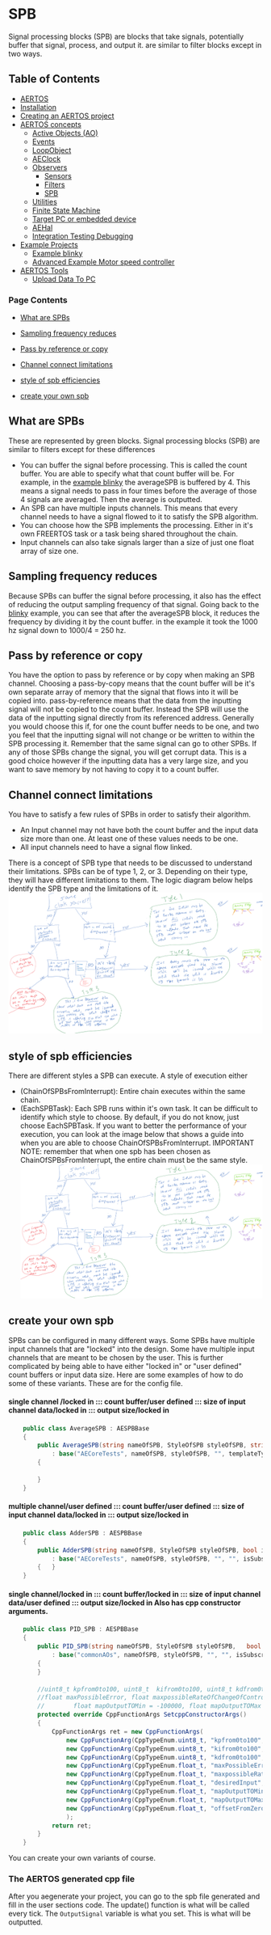 

# SPB
<!--  
//UserCode_Sectiona
-->
Signal processing blocks (SPB) are blocks that take signals, potentially buffer that signal,  process, and output it. are similar to filter blocks except in two ways. 
<!--  
//UserCode_Sectiona_end
-->

## Table of Contents
- [AERTOS](https://github.com/haditj66/AERTOSCopy)
- [Installation](https://github.com/haditj66/AERTOSCopy/blob/master/doc/Installation.md)
- [Creating an AERTOS project](https://github.com/haditj66/AERTOSCopy/blob/master/doc/Creating_an_AERTOS_project.md)
- [AERTOS concepts](https://github.com/haditj66/AERTOSCopy/blob/master/doc/AERTOS_concepts.md)
    - [Active Objects (AO)](https://github.com/haditj66/AERTOSCopy/blob/master/doc/concepts/AOs.md)
    - [Events](https://github.com/haditj66/AERTOSCopy/blob/master/doc/concepts/Events.md)
    - [LoopObject](https://github.com/haditj66/AERTOSCopy/blob/master/doc/concepts/LoopObject.md)
    - [AEClock](https://github.com/haditj66/AERTOSCopy/blob/master/doc/concepts/AEClock.md)
    - [Observers](https://github.com/haditj66/AERTOSCopy/blob/master/doc/concepts/Observers.md)
        - [Sensors](https://github.com/haditj66/AERTOSCopy/blob/master/doc/concepts/observers/Sensors.md)
        - [Filters](https://github.com/haditj66/AERTOSCopy/blob/master/doc/concepts/observers/Filters.md)
        - [SPB](https://github.com/haditj66/AERTOSCopy/blob/master/doc/concepts/observers/SPB.md)
    - [Utilities](https://github.com/haditj66/AERTOSCopy/blob/master/doc/concepts/Utilities.md)
    - [Finite State Machine](https://github.com/haditj66/AERTOSCopy/blob/master/doc/concepts/FSM.md)
    - [Target PC or embedded device](https://github.com/haditj66/AERTOSCopy/blob/master/doc/concepts/Target_PC_Or_Embed.md)
    - [AEHal](https://github.com/haditj66/AERTOSCopy/blob/master/doc/concepts/AEHal.md)
    - [Integration Testing Debugging](https://github.com/haditj66/AERTOSCopy/blob/master/doc/concepts/IntegrationTesting.md)
- [Example Projects](https://github.com/haditj66/AERTOSCopy/blob/master/doc/Examples.md)
    - [Example blinky](https://github.com/haditj66/AERTOSCopy/blob/master/doc/example/blinky.md)
    - [Advanced Example Motor speed controller](https://github.com/haditj66/AERTOSCopy/blob/master/doc/example/motor_speed_controller.md)
- [AERTOS Tools](https://github.com/haditj66/AERTOSCopy/blob/master/doc/AERTOS_TOOLS.md)
    - [Upload Data To PC](https://github.com/haditj66/AERTOSCopy/blob/master/doc/tools/UploadDataToPC.md)
 

### Page Contents
- [What are SPBs ](#what-are-spbs-)

- [Sampling frequency reduces](#sampling-frequency-reduces)

- [Pass by reference or copy](#pass-by-reference-or-copy)

- [Channel connect limitations](#channel-connect-limitations)

- [style of spb efficiencies](#style-of-spb-efficiencies)

- [create your own spb](#create-your-own-spb)



<!--  
//UserCode_Sectionb
//UserCode_Sectionb_end
 -->
 
## What are SPBs 
<!--  
 //UserCode_Sectionwhatarespbs
 -->
These are represented by green blocks. Signal processing blocks (SPB) are similar to filters except for these differences

 - You can buffer the signal before processing. This is called the count buffer. You are able to specify what that count buffer will be. For example, in the [example blinky](https://github.com/haditj66/AERTOSCopy/blob/master/doc/example/blinky.md) the averageSPB is buffered by 4. This means a signal needs to pass in four times before the average of those 4 signals are averaged. Then the average is outputted. 
 - An SPB can have multiple inputs channels. This means that every channel needs to have a signal flowed to it to satisfy the SPB algorithm.  
 - You can choose how the SPB implements the processing. Either in it's own FREERTOS task or a task being shared throughout the chain. 
 - Input channels can also take signals larger than a size of just one float array of size one.

<!--  
//UserCode_Sectionwhatarespbs_end
-->
## Sampling frequency reduces
<!--  
 //UserCode_Sectionsamplingfrequencyreduces
 -->
 Because SPBs can buffer the signal before processing, it also has the effect of reducing the output sampling frequency of that signal. Going back to the [blinky](https://github.com/haditj66/AERTOSCopy/blob/master/doc/example/blinky.md) example, you can see that after the averageSPB block, it reduces the frequency by dividing it by the count buffer. in the example it took the 1000 hz signal down to 1000/4 = 250 hz.
<!--  
//UserCode_Sectionsamplingfrequencyreduces_end
-->
## Pass by reference or copy
<!--  
 //UserCode_Sectionpassbyreferenceorcopy
 -->
You have the option to pass by reference or by copy when making an SPB channel. Choosing a pass-by-copy means that the count buffer will be it's own separate array of memory that the signal that flows into it will be copied into. 
pass-by-reference means that the data from the inputting signal will not be copied to the count buffer. Instead the SPB will use the data of the inputting signal directly from its referenced address. Generally you would choose this if, for one the count buffer needs to be one, and two you feel that the inputting signal will not change or be written to within the SPB processing it. Remember that the same  signal can go to other SPBs. If any of those SPBs change the signal, you will get corrupt data. This is a good choice however if the inputting data has a very large size, and you want to save memory by not having to copy it to a count buffer.
 <!--  
//UserCode_Sectionpassbyreferenceorcopy_end
-->
## Channel connect limitations
<!--  
 //UserCode_Sectionchannelconnectlimitations
 -->
 You have to satisfy a few rules of SPBs in order to satisfy their algorithm. 
 

 - An Input channel may not have both the count buffer and the input data size more than one. At least one of these values needs to be one. 
 - All input channels need to have a signal flow linked.
 
 There is a concept of SPB type that needs to be discussed to understand their limitations. SPBs can be of type 1, 2, or 3. Depending on their type, they will have different limitations to them. The logic diagram below helps identify the SPB type and the limitations of it. 
 ![](https://github.com/haditj66/AERTOS/blob/master/doc/images/spb1.PNG) 

<!-- 
//UserCode_Sectionchannelconnectlimitations_end
-->
## style of spb efficiencies
<!--  
 //UserCode_Sectionstyleofspbefficiencies
 -->

There are different styles a SPB can execute. A style of execution either 

 - (ChainOfSPBsFromInterrupt): Entire chain executes within the same chain.
 - (EachSPBTask): Each SPB runs within it's own task. 
It can be difficult to identify which style to choose. By default, if you do not know, just choose EachSPBTask. If you want to better the performance of your execution, you can look at the image below that  shows a guide into when you are able to choose ChainOfSPBsFromInterrupt. IMPORTANT NOTE: remember that when one spb has been chosen as ChainOfSPBsFromInterrupt, the entire chain must be the same style.
 ![Guide into when you are able to choose ChainOfSPBsFromInterrupt](https://github.com/haditj66/AERTOS/blob/master/doc/images/spb1.PNG) 

 <!--  
//UserCode_Sectionstyleofspbefficiencies_end
-->
## create your own spb
<!--  
 //UserCode_Sectioncreateyourownspb
 -->
 SPBs can be configured in many different ways. Some SPBs have multiple  input channels that are "locked" into the design. Some have multiple input channels that are meant to be chosen by the user. This is further complicated by being able to have either "locked in" or "user defined" count buffers or input data size. Here are some examples of how to do some of these variants. These are for the config file.

#### single channel /locked in :::  count buffer/user defined ::: size of input channel data/locked in ::: output size/locked in 
```csharp
    public class AverageSPB : AESPBBase
    {
        public AverageSPB(string nameOfSPB, StyleOfSPB styleOfSPB, string templateType, bool isSubscribable, SPBChannelUserDefinedCountBuffer ch1)
            : base("AECoreTests", nameOfSPB, styleOfSPB, "", templateType, isSubscribable,  new SizeOfSPBOutput(1, false), ch1)
        {

        }
    }
```
#### multiple channel/user defined :::  count buffer/user defined ::: size of input channel data/locked in ::: output size/locked in 
```csharp
    public class AdderSPB : AESPBBase
    {
        public AdderSPB(string nameOfSPB, StyleOfSPB styleOfSPB, bool isSubscribable, int numOfChannels, SPBChannelUserDefinedCountBuffer channelAllSame)
            : base("AECoreTests", nameOfSPB, styleOfSPB, "", "", isSubscribable,  new SizeOfSPBOutput(1, false), numOfChannels, channelAllSame)
        {   } 
    }
```


#### single channel/locked in :::  count buffer/locked in ::: size of input channel data/user defined ::: output size/locked in    Also has cpp constructor arguments.
```csharp
    public class PID_SPB : AESPBBase
    {
        public PID_SPB(string nameOfSPB, StyleOfSPB styleOfSPB,   bool isSubscribable, SPBChannelUserDefinedChannelConsumptionSize ch1)
            : base("commonAOs", nameOfSPB, styleOfSPB, "", "", isSubscribable, new SizeOfSPBOutput(1, false), ch1)
        { 
        }

        //uint8_t kpfrom0to100, uint8_t  kifrom0to100, uint8_t kdfrom0to100, 
        //float maxPossibleError, float maxpossibleRateOfChangeOfControlVariable, float desiredInput,
        //        float mapOutputTOMin = -100000, float mapOutputTOMax = 100000, float offsetFromZero = 0)
        protected override CppFunctionArgs SetcppConstructorArgs() 
        {
            CppFunctionArgs ret = new CppFunctionArgs(
                new CppFunctionArg(CppTypeEnum.uint8_t, "kpfrom0to100", false),
                new CppFunctionArg(CppTypeEnum.uint8_t, "kifrom0to100", false),
                new CppFunctionArg(CppTypeEnum.uint8_t, "kdfrom0to100", false),
                new CppFunctionArg(CppTypeEnum.float_t, "maxPossibleError", false),
                new CppFunctionArg(CppTypeEnum.float_t, "maxpossibleRateOfChangeOfControlVariable", false),
                new CppFunctionArg(CppTypeEnum.float_t, "desiredInput", false),
                new CppFunctionArg(CppTypeEnum.float_t, "mapOutputTOMin", false, "-100000"),
                new CppFunctionArg(CppTypeEnum.float_t, "mapOutputTOMax", false, "100000"),
                new CppFunctionArg(CppTypeEnum.float_t, "offsetFromZero", false, "0")
                );
            return ret;
        }
    }
```

You can create your own variants of course.
### The AERTOS generated cpp file

 After you aegenerate your project, you can go to the spb file generated and fill in the user sections code. The update() function is what will be called every tick. The ```OutputSignal``` variable is what you set. This is what will be outputted. 

<!--
//UserCode_Sectioncreateyourownspb_end
-->


 

